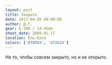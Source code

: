 ```yaml
---
layout: post
title: Закрыто
date: 2017-04-26 00:00:00
author: Д.Г.
gear: E-300 / 14-45mm
shoot_date: 2009-01-17
location: Ёль-база
colors: ['070503', '472b14']
---
```

Не то, чтобы совсем закрыто, но и не открыто.
